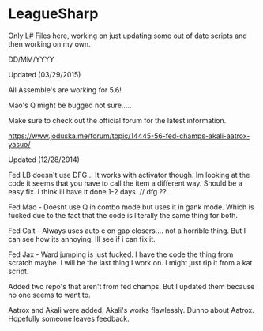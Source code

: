 LeagueSharp
===========
Only L# Files here, working on just updating some out of date scripts and then working on my own. 

DD/MM/YYYY


Updated (03/29/2015)

All Assemble's are working for 5.6!

Mao's Q might be bugged not sure.....

Make sure to check out the official forum for the latest information.

https://www.joduska.me/forum/topic/14445-56-fed-champs-akali-aatrox-yasuo/





Updated (12/28/2014)

Fed LB doesn't use DFG... It works with activator though. Im looking at the code it seems that you have to call the item a different way. Should be a easy fix. I think ill have it done 1-2 days. // dfg ??

Fed Mao - Doesnt use Q in combo mode but uses it in gank mode. Which is fucked due to the fact that the code is literally the same thing for both.

Fed Cait - Always uses auto e on gap closers.... not a horrible thing. But I can see how its annoying. Ill see if i can fix it.

Fed Jax - Ward jumping is just fucked. I have the code the thing from scratch maybe. I will be the last thing I work on. I might just rip it from a kat script.

Added two repo's that aren't from fed champs. But I updated them because  no one seems to want to.

Aatrox and Akali were added. Akali's works flawlessly. Dunno about Aatrox. Hopefully someone leaves feedback. 

